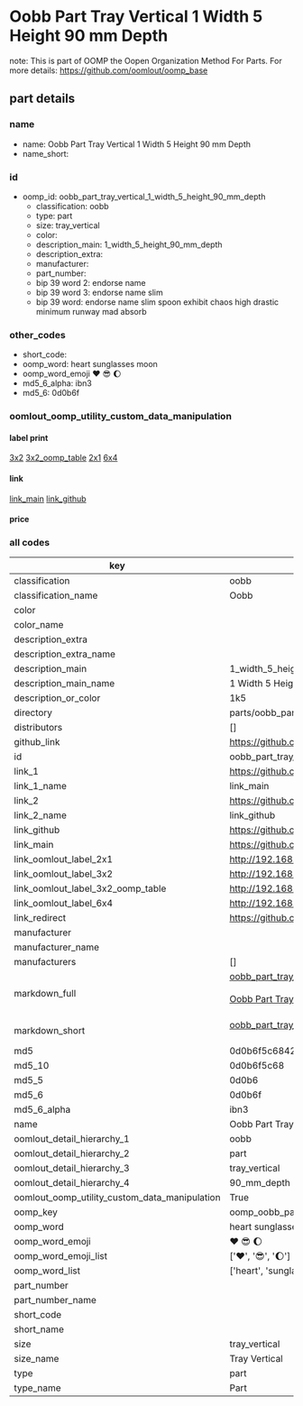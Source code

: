 # Oobb Part Tray Vertical 1 Width 5 Height 90 mm Depth  

note: This is part of OOMP the Oopen Organization Method For Parts. For more details: https://github.com/oomlout/oomp_base

##  part details
  







### name
* name: Oobb Part Tray Vertical 1 Width 5 Height 90 mm Depth
* name_short: 
### id
* oomp_id: oobb_part_tray_vertical_1_width_5_height_90_mm_depth
  * classification: oobb
  * type: part
  * size: tray_vertical
  * color: 
  * description_main: 1_width_5_height_90_mm_depth
  * description_extra: 
  * manufacturer: 
  * part_number: 
  * bip 39 word 2: endorse name
  * bip 39 word 3: endorse name slim
  * bip 39 word: endorse name slim spoon exhibit chaos high drastic minimum runway mad absorb

### other_codes
* short_code: 
* oomp_word: heart sunglasses moon
* oomp_word_emoji :heart: :sunglasses: :moon:
* md5_6_alpha: ibn3
* md5_6: 0d0b6f






### oomlout_oomp_utility_custom_data_manipulation
#### label print
[3x2](http://192.168.1.245:1112/?label=oomp%20ibn3)
[3x2_oomp_table](http://192.168.1.108:1112/?label=oomp%20ibn3)
[2x1](http://192.168.1.242:1112/?label=oomp%20ibn3)
[6x4](http://192.168.1.55:1112/?label=oomp%20ibn3)    

#### link

[link_main](https://github.com/oomlout/oomlout_oomp_version_1_messy/tree/main/parts/oobb_part_tray_vertical_1_width_5_height_90_mm_depth) [link_github](https://github.com/oomlout/oomlout_oomp_version_1_messy/tree/main/parts/oobb_part_tray_vertical_1_width_5_height_90_mm_depth)                             

#### price







### all codes 
| key | value |  
| --- | --- |  
| classification | oobb |  
| classification_name | Oobb |  
| color |  |  
| color_name |  |  
| description_extra |  |  
| description_extra_name |  |  
| description_main | 1_width_5_height_90_mm_depth |  
| description_main_name | 1 Width 5 Height 90 mm Depth |  
| description_or_color | 1k5 |  
| directory | parts/oobb_part_tray_vertical_1_width_5_height_90_mm_depth |  
| distributors | [] |  
| github_link | https://github.com/oomlout/oomlout_oomp_part_src/tree/main/parts/oobb_part_tray_vertical_1_width_5_height_90_mm_depth |  
| id | oobb_part_tray_vertical_1_width_5_height_90_mm_depth |  
| link_1 | https://github.com/oomlout/oomlout_oomp_version_1_messy/tree/main/parts/oobb_part_tray_vertical_1_width_5_height_90_mm_depth |  
| link_1_name | link_main |  
| link_2 | https://github.com/oomlout/oomlout_oomp_version_1_messy/tree/main/parts/oobb_part_tray_vertical_1_width_5_height_90_mm_depth |  
| link_2_name | link_github |  
| link_github | https://github.com/oomlout/oomlout_oomp_version_1_messy/tree/main/parts/oobb_part_tray_vertical_1_width_5_height_90_mm_depth |  
| link_main | https://github.com/oomlout/oomlout_oomp_version_1_messy/tree/main/parts/oobb_part_tray_vertical_1_width_5_height_90_mm_depth |  
| link_oomlout_label_2x1 | http://192.168.1.242:1112/?label=oomp%20ibn3 |  
| link_oomlout_label_3x2 | http://192.168.1.245:1112/?label=oomp%20ibn3 |  
| link_oomlout_label_3x2_oomp_table | http://192.168.1.108:1112/?label=oomp%20ibn3 |  
| link_oomlout_label_6x4 | http://192.168.1.55:1112/?label=oomp%20ibn3 |  
| link_redirect | https://github.com/oomlout/oomlout_oomp_version_1_messy/tree/main/parts/oobb_part_tray_vertical_1_width_5_height_90_mm_depth |  
| manufacturer |  |  
| manufacturer_name |  |  
| manufacturers | [] |  
| markdown_full | [oobb_part_tray_vertical_1_width_5_height_90_mm_depth](none)<br>[](none)<br>[Oobb Part Tray Vertical 1 Width 5 Height 90 Mm Depth](none)<br><br> |  
| markdown_short | [oobb_part_tray_vertical_1_width_5_height_90_mm_depth](none)<br><br> |  
| md5 | 0d0b6f5c68424d709927cd2997a4b24e |  
| md5_10 | 0d0b6f5c68 |  
| md5_5 | 0d0b6 |  
| md5_6 | 0d0b6f |  
| md5_6_alpha | ibn3 |  
| name | Oobb Part Tray Vertical 1 Width 5 Height 90 mm Depth |  
| oomlout_detail_hierarchy_1 | oobb |  
| oomlout_detail_hierarchy_2 | part |  
| oomlout_detail_hierarchy_3 | tray_vertical |  
| oomlout_detail_hierarchy_4 | 90_mm_depth |  
| oomlout_oomp_utility_custom_data_manipulation | True |  
| oomp_key | oomp_oobb_part_tray_vertical_1_width_5_height_90_mm_depth |  
| oomp_word | heart sunglasses moon |  
| oomp_word_emoji | :heart: :sunglasses: :moon: |  
| oomp_word_emoji_list | [':heart:', ':sunglasses:', ':moon:'] |  
| oomp_word_list | ['heart', 'sunglasses', 'moon'] |  
| part_number |  |  
| part_number_name |  |  
| short_code |  |  
| short_name |  |  
| size | tray_vertical |  
| size_name | Tray Vertical |  
| type | part |  
| type_name | Part |  
